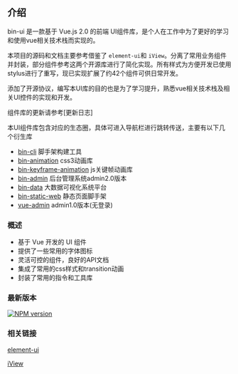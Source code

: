 ## 介绍

bin-ui 是一款基于 Vue.js 2.0 的前端 UI组件库，是个人在工作中为了更好的学习和使用vue相关技术栈而实现的。

本项目的源码和文档主要参考借鉴了 `element-ui`和
`iView`。分离了常用业务组件并封装，部分组件参考这两个开源库进行了简化实现。所有样式为方便开发已使用stylus进行了重写，现已实现扩展了约42个组件可供日常开发。

添加了开源协议，编写本UI库的目的也是为了学习提升，熟悉vue相关技术栈及相关UI控件的实现和开发。

组件库的更新请参考[更新日志]

本UI组件库包含对应的生态圈，具体可进入导航栏进行跳转传送，主要有以下几个衍生库

- [bin-cli](https://github.com/wangbin3162/bin-cli/) 脚手架构建工具
- [bin-animation](https://github.com/wangbin3162/bin-animation/) css3动画库
- [bin-keyframe-animation](https://github.com/wangbin3162/bin-keyframe-animation/) js关键帧动画库
- [bin-admin](https://github.com/wangbin3162/bin-admin/) 后台管理系统admin2.0版本
- [bin-data](https://github.com/wangbin3162/bin-data/) 大数据可视化系统平台
- [bin-static-web](https://github.com/wangbin3162/bin-static-web/) 静态页面脚手架
- [vue-admin](https://github.com/wangbin3162/vue-admin/) admin1.0版本(无登录)

### 概述

- 基于 Vue 开发的 UI 组件
- 提供了一些常用的字体图标
- 灵活可控的组件，良好的API文档
- 集成了常用的css样式和transition动画
- 封装了常用的指令和工具库

### 最新版本

[![NPM version](https://img.shields.io/npm/v/bin-ui.svg)](https://www.npmjs.com/package/bin-ui)

### 相关链接

[element-ui](https://element.eleme.cn/)

[iView](https://www.iviewui.com/) 

